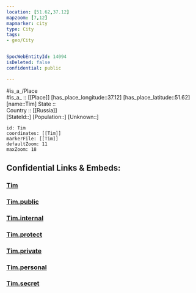 ```yaml
---
location: [51.62,37.12] 
mapzoom: [7,12] 
mapmarker: city 
type: City
tags:
- geo/City


SpocWebEntityId: 14094
isDeleted: false
confidential: public

---
```

#is_a_/Place  
#is_a_ :: [[Place]] 
[has_place_longitude::37.12] 
[has_place_latitude::51.62] 
[name::Tim] 
State ::  
Country :: [[Russia]]  
[StateId::] 
[Population::] 
[Unknown::] 


```leaflet
id: Tim
coordinates: [[Tim]] 
markerFile: [[Tim]] 
defaultZoom: 11 
maxZoom: 18
```


## Confidential Links & Embeds: 

### [Tim](/_Standards/Earth/Continent/Europe/Europe~East/Russia/Russia~Central/Kursk_Oblast/City/Tim.md) 

### [Tim.public](/_public/Earth/Continent/Europe/Europe~East/Russia/Russia~Central/Kursk_Oblast/City/Tim.public.md) 

### [Tim.internal](/_internal/Earth/Continent/Europe/Europe~East/Russia/Russia~Central/Kursk_Oblast/City/Tim.internal.md) 

### [Tim.protect](/_protect/Earth/Continent/Europe/Europe~East/Russia/Russia~Central/Kursk_Oblast/City/Tim.protect.md) 

### [Tim.private](/_private/Earth/Continent/Europe/Europe~East/Russia/Russia~Central/Kursk_Oblast/City/Tim.private.md) 

### [Tim.personal](/_personal/Earth/Continent/Europe/Europe~East/Russia/Russia~Central/Kursk_Oblast/City/Tim.personal.md) 

### [Tim.secret](/_secret/Earth/Continent/Europe/Europe~East/Russia/Russia~Central/Kursk_Oblast/City/Tim.secret.md)

